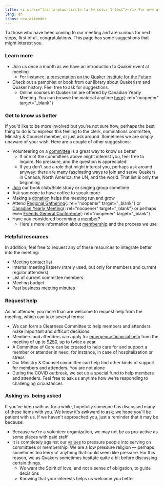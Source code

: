 ```yaml
---
title: <i class="fas fa-plus-circle fa-fw color-1-text"></i> For new attenders
lang: en
trans: new_attender
---
```

To those who have been coming to our meeting and are curious for next steps, first of all, congratulations. This page has some suggestions that might interest you. 

### Learn more
* Join us once a month as we have an introduction to Quaker event at meeting
  * For instance, [a presentation on the Quaker Institute for the Future](/2020/04/14/quaker-institute-future.html)
* Check out a pamphlet or book from our library about Quakerism and Quaker history. Feel free to ask for suggestions.
  * Online courses in Quakerism are offered by Canadian Yearly Meeting. You can browse the material anytime [here](http://quaker.ca/resources/education/#Introduction_to_Quakers_and_Friends_Ways){: rel="noopener" target="_blank"}

### Get to know us better
If you'd like to be more involved but you're not sure how, perhaps the best thing to do is to express this feeling to the clerk, nominations committee, Ministry & Counsel member, or just ask around. Sometimes we are simply unaware of your wish. Here are a couple of other suggestions:
* Volunteering on a [committee](/committees.html) is a great way to know us better
  * If one of the committees above might interest you, feel free to inquire. No pressure, and the question is appreciated
  * If you don't see a role that might interest you, perhaps ask around anyway: there are many fascinating ways to join and serve Quakers in Canada, North America, the UN, and the world. That list is only the beginning
* [Join](/contact.html) our book club/Bible study or singing group sometime
* Ask someone to have coffee to speak more
* Making a [donation](/donate.html) helps the meeting run and grow
* Attend [Regional Gathering](https://stlawrence.quaker.ca){: rel="noopener" target="_blank"} or [Canadian Yearly Meeting](https://quaker.ca){: rel="noopener" target="_blank"} or perhaps even [Friends General Conference](https://www.fgcquaker.org/){: rel="noopener" target="_blank"}
* Have you considered becoming a [member](/membership.html)?
  * Here's more information about [membership](/membership.html) and the process we use

### Helpful resources
In addition, feel free to request any of these resources to integrate better into the meeting:
* Meeting contact list
* Internal meeting listserv (rarely used, but only for members and current regular attenders)
* List of current committee members
* Meeting budget
* Past business meeting minutes

### Request help
As an attender, you more than are welcome to request help from the meeting, which can take several forms:
  * We can form a Clearness Committee to help members and attenders make important and difficult decisions
  * Members and attenders can apply for [emergency financial help](/discretionary_fund) from the meeting of up to [$250](/discretionary_fund), up to twice a year.
  * A Committee of Care can be created to help care for and support a member or attender in need, for instance, in case of hospitalization or stress
  * Our Ministry & Counsel committee can help find other kinds of support for members and attenders. You are not alone
  * During the COVID outbreak, we set up a special fund to help members and attenders. Feel free to ask us anytime how we're responding to challenging circustances

### Asking vs. being asked
If you've been with us for a while, hopefully someone has discussed many of these items with you. We know it's awkward to ask; we hope you'll be patient with us. If we haven't approached you, just a reminder that it may be because:
* Because we're a volunteer organization, we may not be as pro-active as some places with paid staff
* It is completely against our [values](/intro) to pressure people into serving on committees or membership. We are a low pressure religion — perhaps sometimes too leery of anything that could seem like pressure. For this reason, we as Quakers sometimes hesitate quite a bit before discussing certain things.
  * We want the Spirit of love, and not a sense of obligation, to guide decisions
  * Knowing that your interests helps us welcome you better
